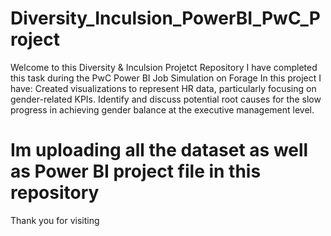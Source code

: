# Diversity_Inculsion_PowerBI_PwC_Project
Welcome to this Diversity & Inculsion Projetct Repository
I have completed this task during the PwC Power BI Job Simulation on Forage
In this project I have: 
Created visualizations to represent HR data, particularly focusing on gender-related KPIs.
Identify and discuss potential root causes for the slow progress in achieving gender balance at the executive management level.

# Im uploading all the dataset as well as Power BI project file in this repository
Thank you for visiting
